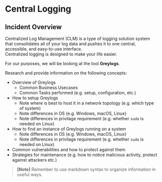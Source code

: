 # Central Logging

## Incident Overview  

Centralized Log Management (CLM) is a type of logging solution system that consolidates all of your log data and pushes it to one central, accessible, and easy-to-use interface.   
Centralized logging is designed to make your life easier.

For our purposes, we will be looking at the tool **Greylogs**.  

Research and provide information on the following concepts:  

- Overview of Greylogs
    - Common Business Usecases
    - Common Tasks performed (e.g. setup, configuration, etc.)
- How to setup Greylogs
    - Note where is best to host it in a network topology (e.g. which type of system)
    - Note differences in OS (e.g. Windows, macOS, Linux)
    - Note differences in privilage requirement (e.g. whether ```sudo``` is needed on Linux)
- How to find an instance of Greylogs running on a system
    - Note differences in OS (e.g. Windows, macOS, Linux)
    - Note differences in privilage requirement (e.g. whether ```sudo``` is needed on Linux)
- Common vulnerabilities and how to protect against them
- Strategies for maintenance (e.g. how to notice malicious activity, protect against attackers etc.)

>**[Note]** Remember to use markdown syntax to organize information in useful ways.
